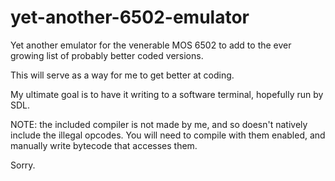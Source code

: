 # yet-another-6502-emulator

Yet another emulator for the venerable MOS 6502 to add to the ever growing list of probably better coded versions.

This will serve as a way for me to get better at coding.

My ultimate goal is to have it writing to a software terminal, hopefully run by SDL.

NOTE: the included compiler is not made by me, and so doesn't natively include the illegal opcodes.
You will need to compile with them enabled, and manually write bytecode that accesses them.

Sorry.